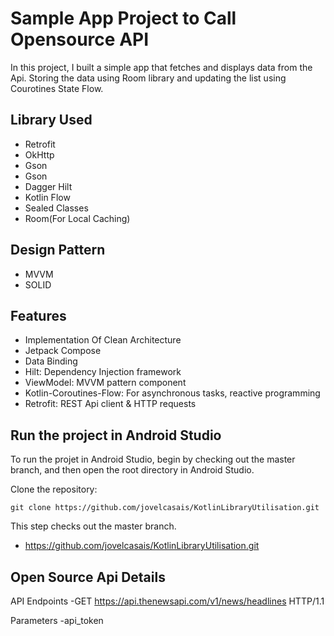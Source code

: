 # Sample App Project to Call Opensource API

In this project, I built a simple app that fetches and displays data from the Api. Storing the data using Room library and updating the list using Courotines State Flow.

## Library Used

- Retrofit
- OkHttp
- Gson
- Gson
- Dagger Hilt
- Kotlin Flow
- Sealed Classes
- Room(For Local Caching)

## Design Pattern

- MVVM
- SOLID

## Features

- Implementation Of Clean Architecture
- Jetpack Compose
- Data Binding
- Hilt: Dependency Injection framework
- ViewModel: MVVM pattern component
- Kotlin-Coroutines-Flow: For asynchronous tasks, reactive programming
- Retrofit: REST Api client & HTTP requests

## Run the project in Android Studio

To run the projet in Android Studio, begin by checking out the master branch, and then open the root directory in Android Studio. 

Clone the repository:

```
git clone https://github.com/jovelcasais/KotlinLibraryUtilisation.git
```

This step checks out the master branch.

- https://github.com/jovelcasais/KotlinLibraryUtilisation.git

## Open Source Api Details

API Endpoints 
-GET https://api.thenewsapi.com/v1/news/headlines HTTP/1.1

Parameters
-api_token




